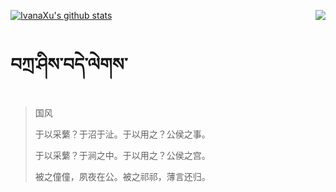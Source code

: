 [![IvanaXu's github stats](https://github-readme-stats.vercel.app/api?username=IvanaXu&show_icons=true&theme=vue-dark)](https://github.com/anuraghazra/github-readme-stats)
<img align="right" src="https://github-readme-stats.vercel.app/api/top-langs/?username=IvanaXu&langs_count=3&theme=graywhite" />
# བཀྲ་ཤིས་བདེ་ལེགས་
> 国风
> 
> 于以采蘩？于沼于沚。于以用之？公侯之事。
> 
> 于以采蘩？于涧之中。于以用之？公侯之宫。
> 
> 被之僮僮，夙夜在公。被之祁祁，薄言还归。
>